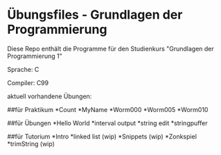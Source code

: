 Übungsfiles - Grundlagen der Programmierung
===========================================
Diese Repo enthält die Programme für den Studienkurs "Grundlagen der Programmierung 1"


Sprache:  C

Compiler: C99



aktuell vorhandene Übungen:

##für Praktikum
*Count
*MyName
*Worm000
*Worm005
*Worm010

##für Übungen
*Hello World
*interval output
*string edit
*stringpuffer

##für Tutorium
*Intro
*linked list (wip)
*Snippets (wip)
*Zonkspiel
*trimString (wip)
